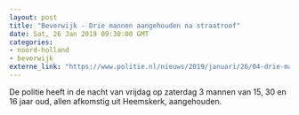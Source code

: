 ```yaml
---
layout: post
title: "Beverwijk - Drie mannen aangehouden na straatroof"
date: Sat, 26 Jan 2019 09:30:00 GMT
categories: 
- noord-holland 
- beverwijk 
externe_link: "https://www.politie.nl/nieuws/2019/januari/26/04-drie-mannen-aangehouden-na-straatroof.html"
---
```


De politie heeft in de nacht van vrijdag op zaterdag 3 mannen van 15, 30 en 16 jaar oud, allen afkomstig uit Heemskerk, aangehouden.
